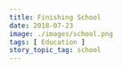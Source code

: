 ```yaml
---
title: Finishing School
date: 2018-07-23
image: ./images/school.png
tags: [ Education ]
story_topic_tag: school
---
```


